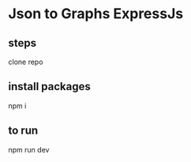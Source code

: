 ﻿# Json to Graphs ExpressJs
 
 ## steps
 clone repo
 
 ## install packages
 npm i
 
 ## to run
 npm run dev
